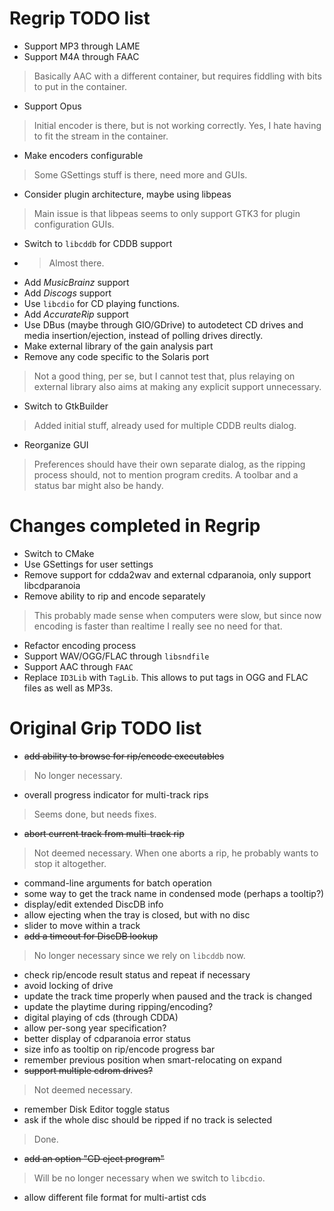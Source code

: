 # Regrip TODO list
* Support MP3 through LAME
* Support M4A through FAAC
> Basically AAC with a different container, but requires fiddling with bits to put in the container.
* Support Opus
> Initial encoder is there, but is not working correctly. Yes, I hate having to fit the stream in the container.
* Make encoders configurable
> Some GSettings stuff is there, need more and GUIs.
* Consider plugin architecture, maybe using libpeas
> Main issue is that libpeas seems to only support GTK3 for plugin configuration GUIs.
* Switch to `libcddb` for CDDB support
* > Almost there.
* Add *MusicBrainz* support 
* Add *Discogs* support
* Use `libcdio` for CD playing functions.
* Add *AccurateRip* support
* Use DBus (maybe through GIO/GDrive) to autodetect CD drives and media insertion/ejection, instead of polling drives directly.
* Make external library of the gain analysis part
* Remove any code specific to the Solaris port
> Not a good thing, per se, but I cannot test that, plus relaying on external library also aims at making any explicit support unnecessary.
* Switch to GtkBuilder
> Added initial stuff, already used for multiple CDDB reults dialog.
* Reorganize GUI
> Preferences should have their own separate dialog, as the ripping process should, not to mention program credits. A toolbar and a status bar might also be handy.

# Changes completed in Regrip
* Switch to CMake
* Use GSettings for user settings
* Remove support for cdda2wav and external cdparanoia, only support libcdparanoia
* Remove ability to rip and encode separately
> This probably made sense when computers were slow, but since now encoding is faster than realtime I really see no need for that.
* Refactor encoding process
* Support WAV/OGG/FLAC through `libsndfile`
* Support AAC through `FAAC`
* Replace `ID3Lib` with `TagLib`. This allows to put tags in OGG and FLAC files as well as MP3s.

# Original Grip TODO list
* ~~add ability to browse for rip/encode executables~~
> No longer necessary.
* overall progress indicator for multi-track rips
> Seems done, but needs fixes.
* ~~abort current track from multi-track rip~~
> Not deemed necessary. When one aborts a rip, he probably wants to stop it altogether.
* command-line arguments for batch operation
* some way to get the track name in condensed mode (perhaps a tooltip?)
* display/edit extended DiscDB info
* allow ejecting when the tray is closed, but with no disc
* slider to move within a track
* ~~add a timeout for DiscDB lookup~~
> No longer necessary since we rely on `libcddb` now.
* check rip/encode result status and repeat if necessary
* avoid locking of drive
* update the track time properly when paused and the track is changed
* update the playtime during ripping/encoding?
* digital playing of cds (through CDDA)
* allow per-song year specification?
* better display of cdparanoia error status
* size info as tooltip on rip/encode progress bar
* remember previous position when smart-relocating on expand
* ~~support multiple cdrom drives?~~
> Not deemed necessary.
* remember Disk Editor toggle status
* ask if the whole disc should be ripped if no track is selected
> Done.
* ~~add an option "CD eject program"~~
> Will be no longer necessary when we switch to `libcdio`.
* allow different file format for multi-artist cds
